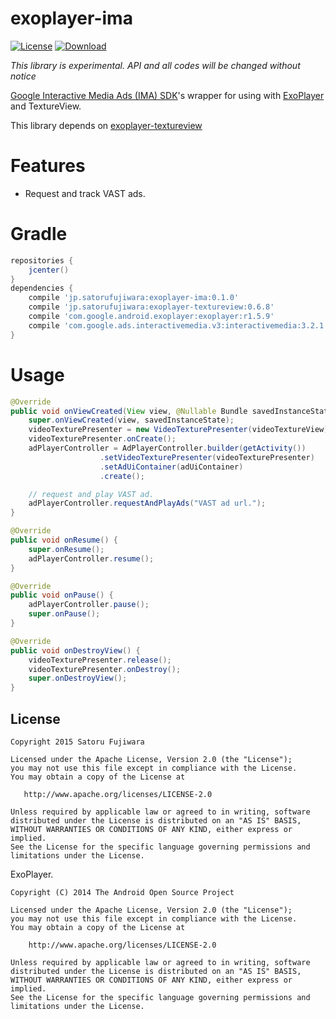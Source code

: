 exoplayer-ima
===

[![License](https://img.shields.io/badge/license-Apache%202-blue.svg)](https://www.apache.org/licenses/LICENSE-2.0)
[![Download](https://api.bintray.com/packages/satorufujiwara/maven/exoplayer-ima/images/download.svg)](https://bintray.com/satorufujiwara/maven/exoplayer-ima/_latestVersion)

*This library is experimental. API and all codes will be changed without notice*

[Google Interactive Media Ads (IMA) SDK](https://developers.google.com/interactive-media-ads/docs/sdks/android/)'s wrapper for using with [ExoPlayer](https://github.com/google/ExoPlayer) and TextureView.

This library depends on [exoplayer-textureview](https://github.com/satorufujiwara/exoplayer-textureview)

# Features
* Request and track VAST ads.

# Gradle

```groovy
repositories {
    jcenter()
}
dependencies {
    compile 'jp.satorufujiwara:exoplayer-ima:0.1.0'
    compile 'jp.satorufujiwara:exoplayer-textureview:0.6.8'
    compile 'com.google.android.exoplayer:exoplayer:r1.5.9'
    compile 'com.google.ads.interactivemedia.v3:interactivemedia:3.2.1'
}
```

# Usage

```java
@Override
public void onViewCreated(View view, @Nullable Bundle savedInstanceState) {
    super.onViewCreated(view, savedInstanceState);
    videoTexturePresenter = new VideoTexturePresenter(videoTextureView);
    videoTexturePresenter.onCreate();
    adPlayerController = AdPlayerController.builder(getActivity())
                    .setVideoTexturePresenter(videoTexturePresenter)
                    .setAdUiContainer(adUiContainer)
                    .create();

    // request and play VAST ad.
    adPlayerController.requestAndPlayAds("VAST ad url.");
}

@Override
public void onResume() {
    super.onResume();
    adPlayerController.resume();
}

@Override
public void onPause() {
    adPlayerController.pause();
    super.onPause();
}

@Override
public void onDestroyView() {
    videoTexturePresenter.release();
    videoTexturePresenter.onDestroy();
    super.onDestroyView();
}
```

License
-------

    Copyright 2015 Satoru Fujiwara

    Licensed under the Apache License, Version 2.0 (the "License");
    you may not use this file except in compliance with the License.
    You may obtain a copy of the License at

       http://www.apache.org/licenses/LICENSE-2.0

    Unless required by applicable law or agreed to in writing, software
    distributed under the License is distributed on an "AS IS" BASIS,
    WITHOUT WARRANTIES OR CONDITIONS OF ANY KIND, either express or implied.
    See the License for the specific language governing permissions and
    limitations under the License.

ExoPlayer.

    Copyright (C) 2014 The Android Open Source Project
    
    Licensed under the Apache License, Version 2.0 (the "License");
    you may not use this file except in compliance with the License.
    You may obtain a copy of the License at
    
        http://www.apache.org/licenses/LICENSE-2.0
    
    Unless required by applicable law or agreed to in writing, software
    distributed under the License is distributed on an "AS IS" BASIS,
    WITHOUT WARRANTIES OR CONDITIONS OF ANY KIND, either express or implied.
    See the License for the specific language governing permissions and
    limitations under the License.
